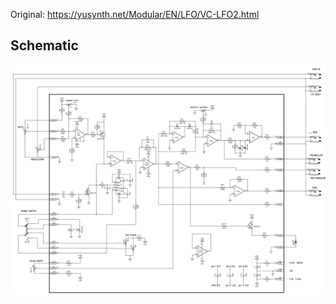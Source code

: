 Original: https://yusynth.net/Modular/EN/LFO/VC-LFO2.html

## Schematic
![image of schematic](schematic.gif)
